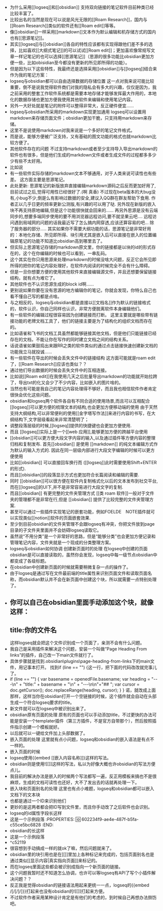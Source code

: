 - 为什么采用[[logseq]]和[[obsidian]]
  支持双向链接的笔记软件目前种类已经比较丰富了。
- 比较出名的当然是现在可以说是风光无限的[[Roam Research]]，国内与[[Roam Research]]类似的软件还有[[Roam edit]]等等。
- 像[[obsidian]]一样采用[[markdown]]文本作为默认编辑和机存储方式的国内也有[[思源笔记]]。
- 其实[[logseq]]与[[obsidian]]各自的特性应该都有实现得跟他们差不多的选择，比如喜欢[[大纲式笔记]]的可以试试[[Roam edit]]；更加喜欢像常规写文章一样记笔记的也可以选择[[思源笔记]]（思源的很多功能比obsidian更加方便一些，比如obisidian至今都没有更新的所见即所得的功能）。
- 但是因为以下这些特性，我最终还是选择采用[[obsidian]]与[[logseq]]结合来作为我的笔记方案：
- logseq与obsidian都可以自由选择数据的存储位置
  这一点对我来说可能比较重要，倒不是说我觉得软件商们对我的隐私会有多大的兴趣，仅仅是因为，我之前采用的整套工作软件系统都是需要本地存储才能够发挥最大作用的，本地化的数据存储也更加方便我使用其他软件来编辑和使用笔记内容。
- 另外一大好处就是笔记的附件可以整得非常大，反正硬件便宜......
- logseq与obsidian所采用的markdown实现更加通用
  logseq可以设置用markdown来存储页面文件；obsidian更加干脆，只支持用markdown来存储。
- 这里不是说使用markdown对我来说是一个多好的笔记文件格式。
- 而是说，能够方便被广泛支持，又有基础的图文功能的格式也就markdown比较方便了。
- 其他软件存在的问题
  不过支持markdown或者至少支持导入导出markdown的软件也有很多，但是他们生成的markdown文件或者生成文件的过程都多多少少有些不太好用。
- 比如说
- 有一些软件实际存储的markdown文本不够通用，对于人类来说可读性也有些差。
  这方面主要是思源笔记。
- 此处更新: 思源笔记的新版放弃直接编辑markdown源码之后反而更加好用了,目前试过之后,觉得可用性已经很好了.(啊 真香)
  不过现在beta版本的大bug没有,小bug不少,倒是么有影响过数据的安全,建议入QQ群在群友帮助下食用.
  作者正以几乎日更的频率更新公测版,有兴趣的可以用了哒.
  另外现在新版的嵌入块不再支持原地编辑,但是这个功能很快就会回来的......
  再另外思源是没有云端同步的,想要多端同步使用的要不用浏览器远程访问,要不就坚果云吧....
  远程访问遇到局域网的问题的话我最近写了怎么搞内网穿透,应该还算容易的吧... 除了服务器的部分.....
  其实如果你不需要大纲功能的话，思源笔记是非常好用的：本地化存储、所见即所得、块引用尤其是嵌入后可以直接在嵌入的位置编辑原笔记的功能不知道比obsidian高到哪里去了。
- 但实际上思源笔记存储的markdown原文里，你的链接都是以块的id的形式存在的，这个在你编辑的时候也可以看到，一串乱码。
- 这个其实在你只用思源来处理markdown的时候没啥大问题，反正它会所见即所得的把你的笔记内容处理好，在软件内阅读的时候完全不会有什么障碍。
- 但是一旦你想要方便的使用其他软件来直接编辑源文件，并且还想要保留链接结构，就有点为难它了。
- 其他软件也不认识思源生成的block id啊......
- 更别说如果你要在没有思源的地方编辑你的笔记，你就会发现，你特么自己也看不懂自己写的都是点啥。
- 与之相反的，logseq与obsidian都是直接以[[文档名]]作为默认的链接格式的，软件认识，你自己同样也认识，非常方便脱离软件本身编辑他们。
- 有一些软件的编辑过程很容易因为创建链接而打断。
  这里主要就是哪些带有链接功能的老牌文档工具了，他们的链接主要是为了结构化的组织文档而存在的。
- 比如语雀和飞书的文档工具虽然都能够链接其他文档，但是他们只能链接已经存在的文档，不能让你在写作的同时建立文档之间的结构关系。
- 话说语雀如果鼓捣出来跟RR之类的软件类似的通过点击链接快速创建新文档的功能我立马就投诚......
- 有一些软件在导出的时候会丢失文件中的链接结构
  这方面可能就是roam edit了，[[Roam Research]]应该也类似？？
- 通过他们导出数据的时候会丢失文件中的互相连接。
- 比如说[[Roam edit]]在我使用几天之后批量导出markdown的功能就开始拉跨了，导出txt的化又会少了不少内容，比如嵌入的图片啥的。
- 当然也有可能是我自己的笔记内容处理得不够好，而且我也相信软件作者肯定很快会优化这些问题。
- obsidian和logseq两个软件各自有不同合适的使用场景,而且可以互相配合
  [[logseq]]可以更方便的梳理文本的结构,也会更加方便移动端的使用
  由于天然支持大纲结构,可以非常便利的使用[[金字塔写作法]]来进行内容的书写，在大纲结构下,文字层级看起来非常清楚明了；
- 调整段落层级的时候,[[logseq]]提供的快捷键也会更加方便使用.
- 而且 [[logseq]]实际上是一个[[web 应用]],能够更加方便的跨越平台使用
- [[obsidian]]可以更方便大段文字内容的输入,以及通过插件等方便内容的整理归档和复制发布.
  首先[[obsidian]] 是使用 [[markdown]] 的纯文本编辑方式作为默认的输入方式的.
  因此在同一层级内部进行大段文字编辑的时候可以更方便使用
- 比如[[obsidian]] 可以直接回车换行而 ([[logseq]]此时需要使用Shift+ENTER的形式).
- 而且[[obisidian]]的段落显示方式也更加符合长篇阅读和编辑的需要.
- 同时 [[obisidian]]可以很方便在软件内复制格式化以后的文本发布到社交平台,而在[[logseq]]的UI下,并不是非常容易进行大段文字的复制.
- 而且[[obsidian]] 有更完整的文件夹管理方式
  [[类 roam 软件]]一般对于文件夹的管理都不是非常在行,但是 [[obsidian]] 提供了比较完整的文件夹管理方案.
- 甚至可以通过一些插件实现笔记的嵌套功能，例如FOELDE　NOTE插件就可以实现类似[[notion]]软件的页面嵌套效果.
- 至少到目前obsidian的文件夹管理不会跟logseq有冲突，你把文件放到page目录的子文件夹里面并不会妨碍logseq读取它。
- 虽然说“不用分类”是一个非常好的思路，但是“能够分类”也会更加方便记录和管理笔记内容，文件夹就是一个现成的分类整理方案。
- logseq与obsidian如何协调
  创建新页面时的处理
  在logseq中创建的页面obsidian是可以直接读取的，虽然你会发现，logseq中每一级节点obsidian中都变成了各级标题。
- 在obsidian中创建新页面的时候就需要稍微复杂一点的操作了。
- 由于logseq是通过写在文件最前端的title属性来识别页面文件和读取页面名称，而obsidian默认并不会在新页面中创建这个块，所以就需要一点特别处理了。
- 你可以自己在obsidian里面手动添加这个块，就像这样：
  ---
  title:你的文件名
  ---
  这样logseq就会把这个文件识别成一个页面了，亲测不会有什么问题。
- 我自己是采用插件来解决这个问题，安装一个叫做“Page Heading From links”的插件，自己改一下main文件就行了。
- 具体步骤就是找到.obsidian\plugins\page-heading-from-links下的main文件，用记事本打开。 找到if (line == "") {这一行，把下面的代码改改就完事儿了。
- if (line == "") {
      var basename = openedFile.basename;
      var heading = "---\n" + "title:" + basename + "\n" + "---\n\n"+"## ";
      var cursor = doc.getCursor();
      doc.replaceRange(heading, cursor);
    }
  }
  诺，就改成上面那样，这样当你在obsidian打开一个空链接的时候，这个插件就会自动在头部生成一个符合logseq要求的title。
- 新文件就可以在logseq中被识别出来了。
- obsidian原有页面的处理
  原有的页面也可以手动添加title，不过更快的办法可能是安装一个templater插件（第三方插件，不是官方自带那个），然后按照插件指示创建一个模板就好。
- 以后就可以一键给文件加上头部数据了。
- 嵌入页面的处理
  这里就有点小问题，logseq和obsidian的嵌入语法是有点不一样的。
- 嵌入页面的时候
- logseq使用{{embed [[嵌入内容名称]]}这样的写法。
- obsidian则是使用![[]]这样的写法，私以为好像大概也许obsidian的写法方便点儿。
- 我目前的解决办法是嵌入的时候两个写法都写一遍，反正用模板来搞也不是很麻烦，生成的文档可读性也还好，大不了发出去的话就再处理一下。
- 嵌入块和页面别名的处理
  这里也有点小难题，logseq和obsidian都可以嵌入文档下的文本块
- 也都是通过一个ID来识别他们
- 更妙的是这两者都会把ID写到文件里，而且你手动改了之后软件也会识别。
- logseq的id属性字段长这样
- 这是一个示例段落 :PROPERTIES: :id: 602234f9-ae4e-487f-b5fa-c55ce5bc6828 :END:
- obsidian的长这样
- 这是一个示例段落
- ^c52119
- 很容想到手动搞成一样的就ok了嘛，然后问题就来了。
- obsidian里的块引用也是在[[]]里加上各种标记来完成的，包括页面别名也是通过类似[[显示内容|真实指向页面]]来标记的。
- 而在logseq里面这些都会被识别成指向一个新页面的链接。
- 这个问题我暂时还不知道怎么协调，也许可以等logseq有API了写个小插件解决问题？？
- 反正我是觉得obsidian的链接语法用起来更统一一点，logseq的{{embed /[/[/]/]}}打起来也没有obsidian的![[]]打起来方便。
- 不过软件作者采用某种设计肯定是有他们的考虑的，到时候自己再想办法捯饬吧。